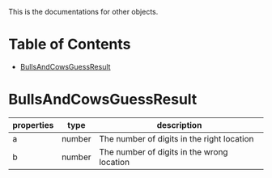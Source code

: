 This is the documentations for other objects.

# Table of Contents
- [BullsAndCowsGuessResult](#BullsAndCowsGuessResult)

# BullsAndCowsGuessResult
| properties | type   | description                                |
|------------|--------|--------------------------------------------|
| a          | number | The number of digits in the right location |
| b          | number | The number of digits in the wrong location |
